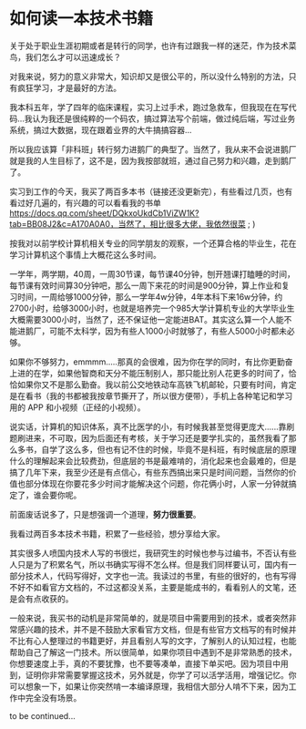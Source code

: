 # 如何读一本技术书籍

关于处于职业生涯初期或者是转行的同学，也许有过跟我一样的迷茫，作为技术菜鸟，我们怎么才可以迅速成长？

对我来说，努力的意义非常大，知识却又是很公平的，所以没什么特别的方法，只有疯狂学习，才是最好的方法。

我本科五年，学了四年的临床课程，实习上过手术，跑过急救车，但我现在在写代码...我认为我还是很纯粹的一个码农，搞过算法写个前端，做过纯后端，写过业务系统，搞过大数据，现在跟着业界的大牛搞搞容器...

所以我应该算「非科班」转行努力进鹅厂的典型了。当然了，我从来不会说进鹅厂就是我的人生目标了，这不是，因为我按部就班，通过自己努力和兴趣，走到鹅厂了。

实习到工作的今天，我买了两百多本书（链接还没更新完），有些看过几页，也有看过好几遍的，有兴趣的可以看看我的书单 https://docs.qq.com/sheet/DQkxoUkdCb1ViZW1K?tab=BB08J2&c=A170A0A0，当然了，相比很多大佬，我依然很菜 ; )

按我对以前学校计算机相关专业的同学朋友的观察，一个还算合格的毕业生，花在学习计算机这个事情上大概花这么多时间。

一学年，两学期，40周，一周30节课，每节课40分钟，刨开翘课打瞌睡的时间，每节课有效时间算30分钟吧，那么一周下来花的时间是900分钟，算上作业和复习时间，一周给够1000分钟，那么一学年4w分钟，4年本科下来16w分钟，约2700小时，给够3000小时，也就是培养完一个985大学计算机专业的大学毕业生大概需要3000小时，当然了，还不保证他一定能进BAT。其实这么算一个人能不能进鹅厂，可能不太科学，因为有些人1000小时就够了，有些人5000小时都未必够。

如果你不够努力，emmmm.....那真的会很难，因为你在学的同时，有比你更勤奋上进的在学，如果他智商和天分不能压制别人，那只能比别人花更多的时间了，恰恰如果你又不是那么勤奋。我以前公交地铁动车高铁飞机邮轮，只要有时间，肯定是在看书（我的书都被我按章节撕开了，所以很方便带），手机上各种笔记和学习用的 APP 和小视频（正经的小视频）。

说实话，计算机的知识体系，真不比医学的小，有时候我甚至觉得更庞大......靠刷题刷进来，不可取，因为后面还有考核，关于学习还是要学扎实的，虽然我看了那么多书，自学了这么多，但也有记不住的时候，毕竟不是科班，有时候底层的原理什么的理解起来会比较费劲，但底层的书是最难啃的，消化起来也会最难的，但是搞了几年下来，我至少还是有点信心，有些东西搞出来只是时间问题，当然你的价值也部分体现在你要花多少时间才能解决这个问题，你花俩小时，人家一分钟就搞定了，谁会要你呢。

前面废话说多了，只是想强调一个道理，**努力很重要**。

我看过两百多本技术书籍，积累了一些经验，想分享给大家。

其实很多人喷国内技术人写的书很烂，我研究生的时候也参与过编书，不否认有些人只是为了积累名气，所以书确实写得不怎么样。但是我们同样要认可，国内有一部分技术人，代码写得好，文字也一流。我读过的书里，有些的很好的，也有写得不好不如看官方文档的，不过这都没关系，主要是能成书的，看看别人的文笔，还是会有点收获的。

一般来说，我买书的动机是非常简单的，就是项目中需要用到的技术，或者突然非常感兴趣的技术，并不是不鼓励大家看官方文档，但是有些官方文档写的有时候并不比有心人整理过的书籍更好，并且看别人写的文字，了解别人的认知过程，也能帮助自己了解这一门技术。所以很简单，如果你项目中遇到不是非常熟悉的技术，你想要速度上手，真的不要犹豫，也不要等凑单，直接下单买吧。因为项目中用到，证明你非常需要掌握这技术，另外就是，你学了可以活学活用，增强记忆。你可以想象一下，如果让你突然啃一本编译原理，我相信大部分人啃不下来，因为工作中完全没有场景。

to be continued...

